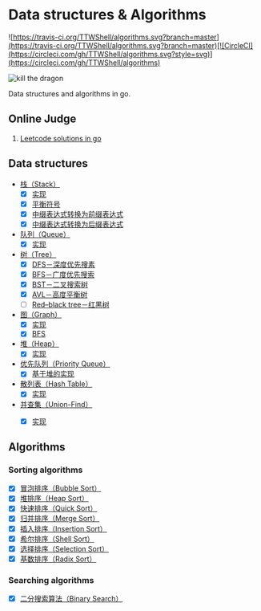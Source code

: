 # Data structures & Algorithms

![https://travis-ci.org/TTWShell/algorithms.svg?branch=master](https://travis-ci.org/TTWShell/algorithms.svg?branch=master)[![CircleCI](https://circleci.com/gh/TTWShell/algorithms.svg?style=svg)](https://circleci.com/gh/TTWShell/algorithms)

![kill the dragon](http://img08.deviantart.net/98ef/i/2012/197/8/a/kill_the_dragon_by_ragnz-d57gxnl.jpg)

Data structures and algorithms in go.

## Online Judge

1. [Leetcode solutions in go](leetcode)


## Data structures

* [栈（Stack）](stack)
    - [x] [实现](stack/stack.go)
    - [x] [平衡符号](stack/balanceSymbol.go)
    - [x] [中缀表达式转换为前缀表达式](stack/notation.go)
    - [x] [中缀表达式转换为后缀表达式](stack/notation.go)
* [队列（Queue）](queue)
    - [x] [实现](queue/queue.go)
* [树（Tree）](tree)
    - [x] [DFS－深度优先搜素](tree/tree.go)
    - [x] [BFS－广度优先搜索](tree/tree.go)
    - [x] [BST－二叉搜索树](tree/bst.go)
    - [x] [AVL－高度平衡树](tree/avl.go)
    - [ ] [Red–black tree－红黑树](tree/rbt.go)
* [图（Graph）](graph)
    - [x] [实现](graph/graph.go)
    - [x] [BFS](graph/bfs.go)
* [堆（Heap）](heap)
    - [x] [实现](heap/heap.go)
* [优先队列（Priority Queue）](priority-queue)
    - [x] [基于堆的实现](priority-queue/pq.go)
* [散列表（Hash Table）](hash-table)
    - [x] [实现](hash-table/hashtable.go)
* [并查集（Union-Find）](union-find)
    - [x] [实现](union-find/uf.go)


## Algorithms

### Sorting algorithms

- [x] [冒泡排序（Bubble Sort）](sorting/bubble)
- [x] [堆排序（Heap Sort）](sorting/heap)
- [x] [快速排序（Quick Sort）](sorting/quick)
- [x] [归并排序（Merge Sort）](sorting/merge)
- [x] [插入排序（Insertion Sort）](sorting/insertion)
- [x] [希尔排序（Shell Sort）](sorting/shell)
- [x] [选择排序（Selection Sort）](sorting/selection)
- [x] [基数排序（Radix Sort）](sorting/radix)

### Searching algorithms

- [x] [二分搜索算法（Binary Search）](search/binary-search)
